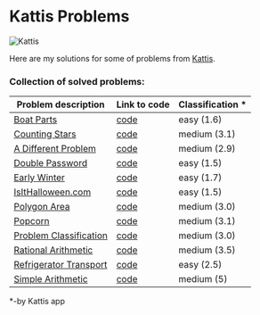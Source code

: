# Kattis Problems

![Kattis](https://open.kattis.com/images/site/header/logo-empty.png?0bb770=)

Here are my solutions for some of problems from  [Kattis](https://open.kattis.com/).

### Collection of solved problems:

| Problem description     | Link to code      | Classification *    |
| ------------- | ---------------- | -------- |
| [Boat Parts](https://open.kattis.com/problems/boatparts)          | [code](https://github.com/Propsowicz/Kattis-Solutions/blob/main/solutions/boatparts.py)         | easy (1.6)  |
| [Counting Stars](https://open.kattis.com/problems/countingstars)          | [code](https://github.com/Propsowicz/Kattis-Solutions/blob/main/solutions/countingstars.py)         | medium (3.1)  |
| [A Different Problem](https://open.kattis.com/problems/different)          | [code](https://github.com/Propsowicz/Kattis-Solutions/blob/main/solutions/different.py)         | medium (2.9)  |
| [Double Password](https://open.kattis.com/problems/doublepassword)          | [code](https://github.com/Propsowicz/Kattis-Solutions/blob/main/solutions/doublepassword.py)         | easy (1.5)  |
| [Early Winter](https://open.kattis.com/problems/earlywinter)          | [code](https://github.com/Propsowicz/Kattis-Solutions/blob/main/solutions/earlywinter.py)         | easy (1.7)  |
| [IsItHalloween.com](https://open.kattis.com/problems/isithalloween)          | [code](https://github.com/Propsowicz/Kattis-Solutions/blob/main/solutions/isithalloween.py)         | easy (1.5)  |
| [Polygon Area](https://open.kattis.com/problems/polygonarea)          | [code](https://github.com/Propsowicz/Kattis-Solutions/blob/main/solutions/polygonarea.py)         | medium (3.0)  |
| [Popcorn](https://open.kattis.com/problems/popkorn)          | [code](https://github.com/Propsowicz/Kattis-Solutions/blob/main/solutions/popkorn.py)         | medium (3.1)  |
| [Problem Classification](https://open.kattis.com/problems/problemclassification)          | [code](https://github.com/Propsowicz/Kattis-Solutions/blob/main/solutions/problemclassification.py)         | medium (3.0)  |
| [Rational Arithmetic](https://open.kattis.com/problems/rationalarithmetic)          | [code](https://github.com/Propsowicz/Kattis-Solutions/blob/main/solutions/rationalarithmetic.py)         | medium (3.5)  |
| [Refrigerator Transport](https://open.kattis.com/problems/refrigerator)          | [code](https://github.com/Propsowicz/Kattis-Solutions/blob/main/solutions/refrigerator.py)         | easy (2.5)  |
| [Simple Arithmetic](https://open.kattis.com/problems/simplearithmetic)          | [code](https://github.com/Propsowicz/Kattis-Solutions/blob/main/solutions/simplearithmetic.py)         | medium (5)  |

*-by Kattis app
